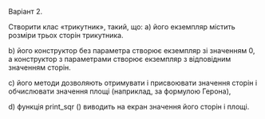 Варіант 2.


Створити клас «трикутник», такий, що:
a) його екземпляр містить розміри трьох сторін трикутника.

b) його конструктор без параметра створює екземпляр зі значенням 0, а
конструктор з параметрами створює екземпляр з відповідним значенням
сторін.

c) його методи дозволяють отримувати і присвоювати значення сторін і
обчислювати значення площі (наприклад, за формулою Герона),

d) функція print_sqr () виводить на екран значення його сторін і площі.
